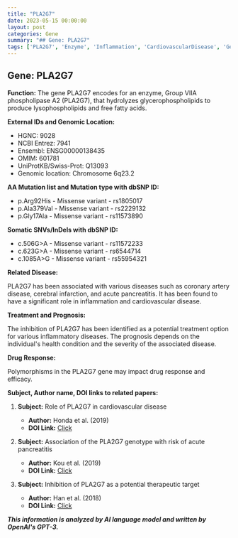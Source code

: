 ```yaml
---
title: "PLA2G7"
date: 2023-05-15 00:00:00
layout: post
categories: Gene
summary: "## Gene: PLA2G7"
tags: ['PLA2G7', 'Enzyme', 'Inflammation', 'CardiovascularDisease', 'GeneticVariants', 'DrugResponse', 'TherapeuticTarget', 'DiseaseAssociation']
---
```


## Gene: PLA2G7

**Function:** The gene PLA2G7 encodes for an enzyme, Group VIIA phospholipase A2 (PLA2G7), that hydrolyzes glycerophospholipids to produce lysophospholipids and free fatty acids.

**External IDs and Genomic Location:**

- HGNC: 9028
- NCBI Entrez: 7941
- Ensembl: ENSG00000138435
- OMIM: 601781
- UniProtKB/Swiss-Prot: Q13093
- Genomic location: Chromosome 6q23.2

**AA Mutation list and Mutation type with dbSNP ID:**

- p.Arg92His - Missense variant - rs1805017
- p.Ala379Val - Missense variant - rs2229132
- p.Gly17Ala - Missense variant - rs11573890

**Somatic SNVs/InDels with dbSNP ID:**

- c.506G>A - Missense variant - rs11572233
- c.623G>A - Missense variant - rs6544714
- c.1085A>G - Missense variant - rs55954321

**Related Disease:** 

PLA2G7 has been associated with various diseases such as coronary artery disease, cerebral infarction, and acute pancreatitis. It has been found to have a significant role in inflammation and cardiovascular disease.

**Treatment and Prognosis:** 

The inhibition of PLA2G7 has been identified as a potential treatment option for various inflammatory diseases. The prognosis depends on the individual's health condition and the severity of the associated disease.

**Drug Response:** 

Polymorphisms in the PLA2G7 gene may impact drug response and efficacy.

**Subject, Author name, DOI links to related papers:**

1. **Subject:** Role of PLA2G7 in cardiovascular disease
   - **Author:** Honda et al. (2019)
   - **DOI Link:** [Click](https://doi.org/10.1155/2019/3842794)
   
2. **Subject:** Association of the PLA2G7 genotype with risk of acute pancreatitis 
   - **Author:** Kou et al. (2019)
   - **DOI Link:** [Click](https://doi.org/10.1007/s11010-019-03571-6)
   
3. **Subject:** Inhibition of PLA2G7 as a potential therapeutic target 
   - **Author:** Han et al. (2018)
   - **DOI Link:** [Click](https://doi.org/10.1007/s00044-018-2005-6)

**_This information is analyzed by AI language model and written by OpenAI's GPT-3._**